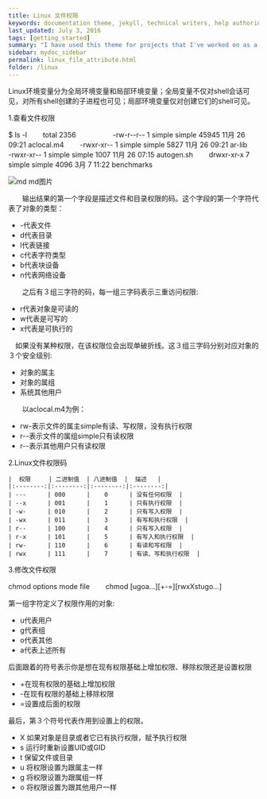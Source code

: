 ```yaml
---
title: Linux 文件权限
keywords: documentation theme, jekyll, technical writers, help authoring tools, hat replacements
last_updated: July 3, 2016
tags: [getting_started]
summary: "I have used this theme for projects that I've worked on as a professional technical writer."
sidebar: mydoc_sidebar
permalink: linux_file_attribute.html
folder: /linux
---
```


Linux环境变量分为全局环境变量和局部环境变量；全局变量不仅对shell会话可见，对所有shell创建的子进程也可见；局部环境变量仅对创建它们的shell可见。

1.查看文件权限　　
  
$ ls -l　　
total 2356　　　　　
-rw-r--r-- 1 simple simple  45945 11月 26 09:21 aclocal.m4　　
-rwxr-xr-- 1 simple simple   5827 11月 26 09:21 ar-lib　　
-rwxr-xr-- 1 simple simple   1007 11月 26 07:15 autogen.sh　　
drwxr-xr-x 7 simple simple   4096 3月   7 11:22 benchmarks  
     
![md md图片](jekyll.png)

　　输出结果的第一个字段是描述文件和目录权限的码。这个字段的第一个字符代表了对象的类型：　　
   * -代表文件
   * d代表目录
   * l代表链接
   * c代表字符类型
   * b代表块设备
   * n代表网络设备    

　　之后有３组三字符的码，每一组三字码表示三重访问权限:  
   * r代表对象是可读的
   * w代表是可写的
   * x代表是可执行的

  　如果没有某种权限，在该权限位会出现单破折线。这３组三字码分别对应对象的３个安全级别:
   * 对象的属主
   * 对象的属组
   * 系统其他用户 

　　以aclocal.m4为例：
   * rw-表示文件的属主simple有读、写权限，没有执行权限
   * r--表示文件的属组simple只有读权限
   * r--表示其他用户只有读权限 

2.Linux文件权限码  

    |  权限     | 二进制值  | 八进制值  |  描述   |    
    |:--------:|:--------:|:--------:|:--------:| 
    | ---      | 000      |    0      | 没有任何权限  | 
    | --x      | 001      |    1      | 只有执行权限  | 
    | -w-      | 010      |    2      | 只有写入权限  | 
    | -wx      | 011      |    3      | 有写和执行权限  | 
    | r--      | 100      |    4      | 只有写入权限  | 
    | r-x      | 101      |    5      | 有写入和执行权限  | 
    | rw-      | 110      |    6      | 有读和写权限  | 
    | rwx      | 111      |    7      | 有读、写和执行权限  | 

3.修改文件权限

  chmod options mode file　　
  chmod [ugoa...][+-=][rwxXstugo...]

  第一组字符定义了权限作用的对象:  
  * u代表用户
  * g代表组
  * o代表其他
  * a代表上述所有  
  
  后面跟着的符号表示你是想在现有权限基础上增加权限、移除权限还是设置权限
  * +在现有权限的基础上增加权限
  * -在现有权限的基础上移除权限
  * =设置成后面的权限
  
  最后，第３个符号代表作用到设置上的权限。
  * X 如果对象是目录或者它已有执行权限，赋予执行权限
  * s 运行时重新设置UID或GID
  * t 保留文件或目录
  * u 将权限设置为跟属主一样
  * g 将权限设置为跟属组一样
  * o 将权限设置为跟其他用户一样
  


